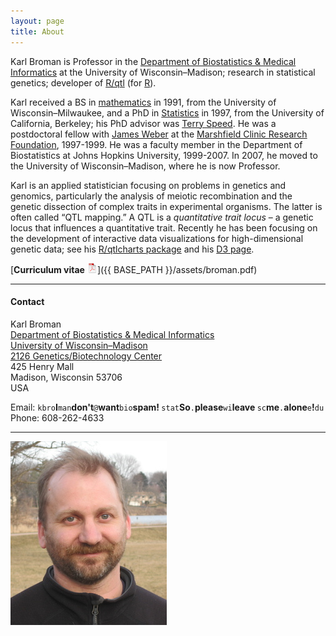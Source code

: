 ```yaml
---
layout: page
title: About
---
```


Karl Broman is Professor in the
[Department of Biostatistics &amp; Medical Informatics](http://www.biostat.wisc.edu)
at the University of Wisconsin&ndash;Madison;
research in statistical genetics; developer of
[R/qtl](http://www.rqtl.org) (for [R](http://www.r-project.org)).

Karl received a BS in [mathematics](http://www4.uwm.edu/letsci/math/)
in 1991, from the 
University of Wisconsin&ndash;Milwaukee, and a
PhD in [Statistics](http://www.stat.berkeley.edu) in 1997, from the
University of California, Berkeley; his PhD advisor was
[Terry Speed](http://www.wehi.edu.au/faculty_members/professor_terry_speed).
He was a postdoctoral fellow with [James Weber](https://www.preventiongenetics.com/about-us/senior-staff/) at the
[Marshfield Clinic Research Foundation](http://research.marshfieldclinic.org),
1997-1999. He
was a faculty member in the Department of Biostatistics at Johns
Hopkins University, 1999-2007. In 2007, he moved to the
University of Wisconsin&ndash;Madison,
where he is now Professor.

Karl is an applied statistician focusing on problems in genetics and
genomics, particularly the analysis of meiotic recombination and the
genetic dissection of complex traits in experimental organisms. The
latter is often called &ldquo;QTL mapping.&rdquo; A QTL is a
_quantitative trait locus_ &ndash; a genetic locus that influences a
quantitative trait. Recently he has been focusing on the development
of interactive data visualizations for high-dimensional genetic data;
see his [R/qtlcharts package](http://kbroman.org/qtlcharts) and
his [D3 page](http://www.biostat.wisc.edu/~kbroman/D3).

[**Curriculum vitae** ![CV as pdf](icons16/pdf-icon.png)]({{ BASE_PATH }}/assets/broman.pdf)


---

#### Contact

Karl Broman<br/>
[Department of Biostatistics &amp;  Medical Informatics](http://www.bisotat.wisc.edu)<br/>
[University of Wisconsin&ndash;Madison](http://www.wisc.edu)<br/>
[2126 Genetics/Biotechnology Center](http://map.wisc.edu/s/2tie3nen)<br/>
425 Henry Mall<br/>
Madison, Wisconsin 53706<br/>
USA

<div id="hide_email">
Email: <code>kbro</code><b>I</b><code>man</code><b>don't</b><code>@</code><b>want</b><code>bio</code><b>spam!
</b><code>stat</code><b>So</b><code>.</code><b>please</b><code>wi</code><b>leave
</b><code>sc</code><b>me</b><code>.</code><b>alone</b><code>e</code><b>!</b><code>du</code><br/> 
Phone: 608-262-4633
</div>

---

[![Karl Broman](../assets/pics/karl_2014-03-30_smcrop.jpg)](../assets/pics/karl_2014-03-30_crop.jpg)
